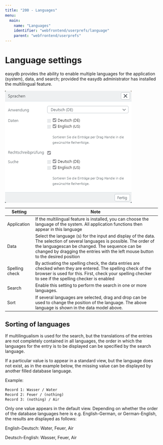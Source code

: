 ```yaml
---
title: "200 - Languages"
menu:
  main:
    name: "Languages"
    identifier: "webfrontend/userprefs/language"
    parent: "webfrontend/userprefs"
---
```

# Language settings

easydb provides the ability to enable multiple languages ​​for the application (system), data, and search; provided the easydb administrator has installed the multilingual feature.

![Language Settings](language_en.png)

| Setting | Note |
|---|---|
| Application | If the multilingual feature is installed, you can choose the language of the system. All application functions then appear in this language
| Data | Select the language (s) for the input and display of the data. The selection of several languages ​​is possible. The order of the languages ​​can be changed. The sequence can be changed by dragging the entries with the left mouse button to the desired position
| Spelling check | By activating the spelling check, the data entries are checked when they are entered. The spelling check of the browser is used for this. First, check your spelling checker to see if the spelling checker is enabled
| Search | Enable this setting to perform the search in one or more languages. |
| Sort | If several languages ​​are selected, drag and drop can be used to change the position of the language. The above language is shown in the data model above. |

## Sorting of languages

If multilingualism is used for the search, but the translations of the entries are not completely contained in all languages, the order in which the languages ​​for the entry is to be displayed can be specified by the search language.

If a particular value is to appear in a standard view, but the language does not exist, as in the example below, the missing value can be displayed by another filled database language.

Example:

    Record 1: Wasser / Water
    Record 2: Feuer / (nothing)
    Record 3: (nothing) / Air

Only one value appears in the default view. Depending on whether the order of the database languages ​​here is e.g. English-German, or German-English, the results are displayed as follows:

English-Deutsch: Water, Feuer, Air

Deutsch-English: Wasser, Feuer, Air

